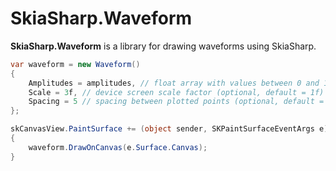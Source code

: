 # SkiaSharp.Waveform

**SkiaSharp.Waveform** is a library for drawing waveforms using SkiaSharp.

```c#
var waveform = new Waveform()
{
    Amplitudes = amplitudes, // float array with values between 0 and 1
    Scale = 3f, // device screen scale factor (optional, default = 1f)
    Spacing = 5 // spacing between plotted points (optional, default = 1)
};

skCanvasView.PaintSurface += (object sender, SKPaintSurfaceEventArgs e)
{
    waveform.DrawOnCanvas(e.Surface.Canvas);
}
```

